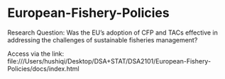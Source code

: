 # European-Fishery-Policies
Research Question: Was the EU’s adoption of CFP and TACs effective in addressing the challenges of sustainable fisheries management?

Access via the link: file:///Users/hushiqi/Desktop/DSA+STAT/DSA2101/European-Fishery-Policies/docs/index.html 
